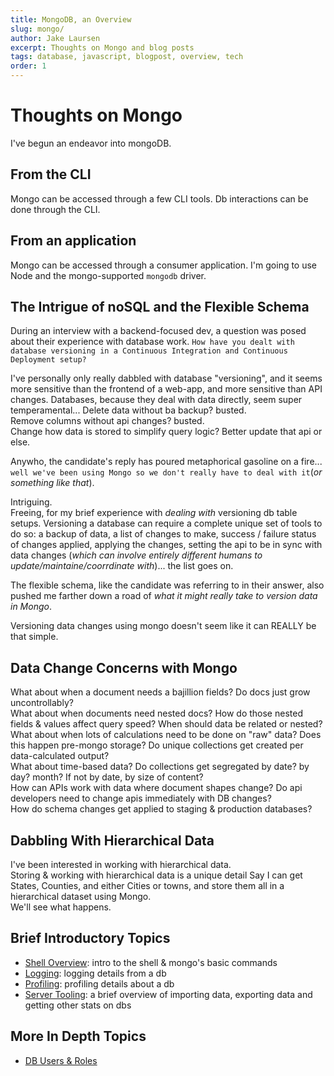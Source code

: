 ```yaml
---
title: MongoDB, an Overview
slug: mongo/
author: Jake Laursen
excerpt: Thoughts on Mongo and blog posts
tags: database, javascript, blogpost, overview, tech
order: 1
---
```


# Thoughts on Mongo

I've begun an endeavor into mongoDB.

## From the CLI

Mongo can be accessed through a few CLI tools. Db interactions can be done through the CLI.

## From an application

Mongo can be accessed through a consumer application. I'm going to use Node and the mongo-supported `mongodb` driver.

## The Intrigue of noSQL and the Flexible Schema

During an interview with a backend-focused dev, a question was posed about their experience with database work. `How have you dealt with database versioning in a Continuous Integration and Continuous Deployment setup?`

I've personally only really dabbled with database "versioning", and it seems more sensitive than the frontend of a web-app, and more sensitive than API changes. Databases, because they deal with data directly, seem super temperamental...
Delete data without ba backup? busted.  
Remove columns without api changes? busted.  
Change how data is stored to simplify query logic? Better update that api or else.

Anywho, the candidate's reply has poured metaphorical gasoline on a fire...  
`well we've been using Mongo so we don't really have to deal with it`(_or something like that_).

Intriguing.  
Freeing, for my brief experience with _dealing with_ versioning db table setups. Versioning a database can require a complete unique set of tools to do so: a backup of data, a list of changes to make, success / failure status of changes applied, applying the changes, setting the api to be in sync with data changes (_which can involve entirely different humans to update/maintaine/coorrdinate with_)... the list goes on.

The flexible schema, like the candidate was referring to in their answer, also pushed me farther down a road of _what it might really take to version data in Mongo_.

Versioning data changes using mongo doesn't seem like it can REALLY be that simple.

## Data Change Concerns with Mongo

What about when a document needs a bajillion fields? Do docs just grow uncontrollably?  
What about when documents need nested docs? How do those nested fields & values affect query speed? When should data be related or nested?  
What about when lots of calculations need to be done on "raw" data? Does this happen pre-mongo storage? Do unique collections get created per data-calculated output?  
What about time-based data? Do collections get segregated by date? by day? month? If not by date, by size of content?  
How can APIs work with data where document shapes change? Do api developers need to change apis immediately with DB changes?  
How do schema changes get applied to staging & production databases?

## Dabbling With Hierarchical Data

I've been interested in working with hierarchical data.  
Storing & working with hierarchical data is a unique detail
Say I can get States, Counties, and either Cities or towns, and store them all in a hierarchical dataset using Mongo.  
We'll see what happens.

## Brief Introductory Topics

- [Shell Overview](/mongo/shell-overview): intro to the shell & mongo's basic commands
- [Logging](/mongo/logging-db-components): logging details from a db
- [Profiling](/mongo/profiling): profiling details about a db
- [Server Tooling](/mongo/server-tooling): a brief overview of importing data, exporting data and getting other stats on dbs

## More In Depth Topics

- [DB Users & Roles](/mongo/roles)
